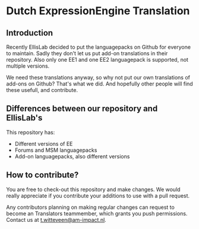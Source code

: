 # Dutch ExpressionEngine Translation

## Introduction
Recently EllisLab decided to put the languagepacks on Github for everyone to maintain. Sadly they don't let us put add-on translations in their repository. Also only one EE1 and one EE2 languagepack is supported, not multiple versions.

We need these translations anyway, so why not put our own translations of add-ons on Github? That's what we did. And hopefully other people will find these usefull, and contribute.

## Differences between our repository and EllisLab's
This repository has:
* Different versions of EE
* Forums and MSM languagepacks
* Add-on languagepacks, also different versions

## How to contribute?
You are free to check-out this repository and make changes. We would really appreciate if you contribute your additions to use with a pull request. 

Any contributors planning on making regular changes can request to become an Translators teammember, which grants you push permissions. Contact us at t.witteveen@am-impact.nl.